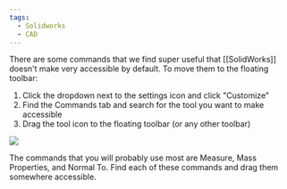 ```yaml
---
tags:
  - Solidworks
  - CAD
---
```

There are some commands that we find super useful that [[SolidWorks]] doesn't make very accessible by default. To move them to the floating toolbar:

1. Click the dropdown next to the settings icon and click "Customize"
2. Find the Commands tab and search for the tool you want to make accessible
3. Drag the tool icon to the floating toolbar (or any other toolbar)

![](https://i.imgur.com/XAiTfVH.png)

The commands that you will probably use most are Measure, Mass Properties, and Normal To. Find each of these commands and drag them somewhere accessible.